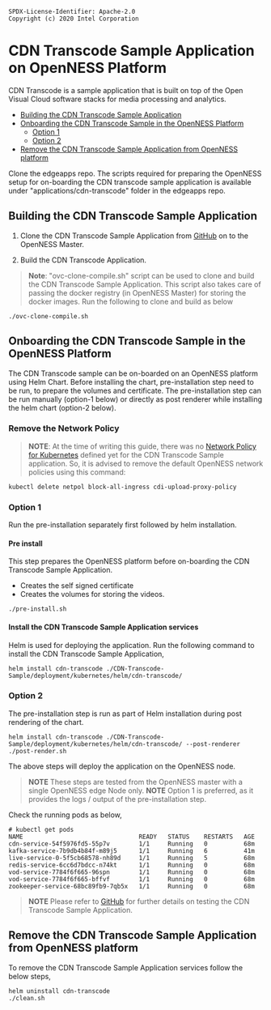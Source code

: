 ```text
SPDX-License-Identifier: Apache-2.0
Copyright (c) 2020 Intel Corporation
```

# CDN Transcode Sample Application on OpenNESS Platform

CDN Transcode is a sample application that is built on top of the Open Visual Cloud software stacks for media processing and analytics. 

- [Building the CDN Transcode Sample Application](#building-the-cdn-transcode-sample-application)
- [Onboarding the CDN Transcode Sample in the OpenNESS Platform](#onboarding-the-cdn-transcode-sample-in-the-openness-platform)
  - [Option 1](#option-1)
  - [Option 2](#option-2)
- [Remove the CDN Transcode Sample Application from OpenNESS platform](#remove-the-cdn-transcode-sample-application-from-openness-platform)

Clone the edgeapps repo. The scripts required for preparing the OpenNESS setup for on-boarding the CDN transcode sample application is available under "applications/cdn-transcode" folder in the edgeapps repo.

## Building the CDN Transcode Sample Application

1. Clone the CDN Transcode Sample Application from [GitHub](https://github.com/OpenVisualCloud/CDN-Transcode-Sample) on to the OpenNESS Master.

2. Build the CDN Transcode Application.

> **Note**: "ovc-clone-compile.sh" script can be used to clone and build the CDN Transcode Sample Application. This script also takes care of passing the docker registry (in OpenNESS Master) for storing the docker images. Run the following to clone and build as below
```
./ovc-clone-compile.sh
```
## Onboarding the CDN Transcode Sample in the OpenNESS Platform

The CDN Transcode sample can be on-boarded on an OpenNESS platform using Helm Chart. Before installing the chart, pre-installation step need to be run, to prepare the volumes and certificate. The pre-installation step can be run manually (option-1 below) or directly as post renderer while installing the helm chart (option-2 below).

### Remove the Network Policy
> **NOTE**: At the time of writing this guide, there was no [Network Policy for Kubernetes](https://kubernetes.io/docs/concepts/services-networking/network-policies/) defined yet for the CDN Transcode Sample application. So, it is advised to remove the default OpenNESS network policies using this command:
```shell
kubectl delete netpol block-all-ingress cdi-upload-proxy-policy
```
### Option 1
Run the pre-installation separately first followed by helm installation.
#### Pre install
This step prepares the OpenNESS platform before on-boarding the CDN Transcode Sample Application.
- Creates the self signed certificate
- Creates the volumes for storing the videos.
```shell
./pre-install.sh
```

#### Install the CDN Transcode Sample Application services

Helm is used for deploying the application. Run the following command to install the CDN Transcode Sample Application,
```
helm install cdn-transcode ./CDN-Transcode-Sample/deployment/kubernetes/helm/cdn-transcode/
```
### Option 2
The pre-installation step is run as part of Helm installation during post rendering of the chart.
```
helm install cdn-transcode ./CDN-Transcode-Sample/deployment/kubernetes/helm/cdn-transcode/ --post-renderer ./post-render.sh
```

The above steps will deploy the application on the OpenNESS node.
> **NOTE** These steps are tested from the OpenNESS master with a single OpenNESS edge Node only.
> **NOTE** Option 1 is preferred, as it provides the logs / output of the pre-installation step.

Check the running pods as below,
```
# kubectl get pods
NAME                                READY   STATUS    RESTARTS   AGE
cdn-service-54f5976fd5-55p7v        1/1     Running   0          68m
kafka-service-7b9db4b84f-m89j5      1/1     Running   6          41m
live-service-0-5f5cb68578-nh89d     1/1     Running   5          68m
redis-service-6cc6d7bdcc-n74kt      1/1     Running   0          68m
vod-service-7784f6f665-96spn        1/1     Running   0          68m
vod-service-7784f6f665-bffvf        1/1     Running   0          68m
zookeeper-service-68bc89fb9-7qb5x   1/1     Running   0          68m
```
> **NOTE** Please refer to [GitHub](https://github.com/OpenVisualCloud/CDN-Transcode-Sample) for further details on testing the CDN Transcode Sample Application.

## Remove the CDN Transcode Sample Application from OpenNESS platform
To remove the CDN Transcode Sample Application services follow the below steps,

```
helm uninstall cdn-transcode
./clean.sh
```

